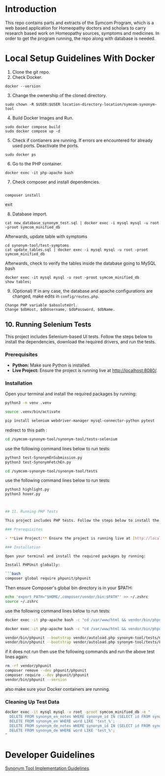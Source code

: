 # Introduction

This repo contains parts and extracts of the Symcom Program, which is a web based application for Homeopathy doctors and scholars to carry research based work on Homeopathy sources, symptoms and medicines.
In order to get the program running, the repo along with database is needed.

# Local Setup Guidelines With Docker

1. Clone the git repo.
2. Check Docker.

```
docker --version
```

3. Change the ownership of the cloned directory.

```
sudo chown -R $USER:$USER location-directory-location/symcom-synonym-tool
```

4. Build Docker Images and Run.

```
sudo docker compose build
sudo docker compose up -d
```

5. Check if contianers are running. If errors are encountered for already used ports. Deactivate the ports.

```
sudo docker ps
```

6. Go to the PHP container.

```
docker exec -it php-apache bash
```

7. Check composer and install dependencies.

```

composer install

```

exit

8. Database import.

```
cat new_database_synonym_test.sql | docker exec -i mysql mysql -u root -proot symcom_minified_db

```

Afterwards, update table with symptoms

```
cd synonym-tool/test-symptoms
cat update_tables.sql | docker exec -i mysql mysql -u root -proot symcom_minified_db
```

Afterwards, check to verify the tables inside the database going to MySQL bash

```
docker exec -it mysql mysql -u root -proot symcom_minified_db
show tables;
```

9. (Optional) If in any case, the database and apache configurations are changed, make edits in `config/routes.php`.

```
Change PHP variable $absoluteUrl.
Change $dbHost, $dbUsername, $dbPassword, $dbName.
```

## 10. Running Selenium Tests

This project includes Selenium-based UI tests. Follow the steps below to install the dependencies, download the required drivers, and run the tests.

### Prerequisites

- **Python:** Make sure Python is installed.
- **Live Project:** Ensure the project is running live at [http://localhost:8080/](http://localhost:8080/).

### Installation

Open your terminal and install the required packages by running:

```bash
python3 -m venv .venv
```

```bash
source .venv/bin/activate
```

```bash
pip install selenium webdriver-manager mysql-connector-python pytest
```

redirect to this path :

```bash
cd /symcom-synonym-tool/synonym-tool/tests-selenium
```

use the following command lines below to run tests:

```bash
python3 test-SynonymEnSubmission.py
python3 test-SynonymFetchEn.py
```

```bash
cd /symcom-synonym-tool/synonym-tool/tests
```

use the following command lines below to run tests:

```bash
python3 highlight.py
python3 hover.py



## 11. Running PHP Tests

This project includes PHP tests. Follow the steps below to install the dependencies, download the required drivers, and run the tests.

### Prerequisites

- **Live Project:** Ensure the project is running live at [http://localhost:8080/](http://localhost:8080/).

### Installation

Open your terminal and install the required packages by running:

Install PHPUnit globally:

```bash
composer global require phpunit/phpunit
```

Then ensure Composer's global bin directory is in your $PATH:

```bash
echo 'export PATH="$HOME/.composer/vendor/bin:$PATH"' >> ~/.zshrc
source ~/.zshrc
```

use the following command lines below to run tests:

```bash
docker exec -it php-apache bash -c "cd /var/www/html && vendor/bin/phpunit --bootstrap vendor/autoload.php --testdox synonym-tool/tests/ManualEntryTest.php"

docker exec -it php-apache bash -c "cd /var/www/html && vendor/bin/phpunit --bootstrap vendor/autoload.php --testdox synonym-tool/tests/NoteFunctionalityTest.php"

vendor/bin/phpunit --bootstrap vendor/autoload.php synonym-tool/tests/ChatGPT2.php
vendor/bin/phpunit --bootstrap vendor/autoload.php synonym-tool/tests/FetchWordInfoTest.php
```

if it does not run then use the following commands and run the above test lines again:

```bash
rm -rf vendor/phpunit
composer remove --dev phpunit/phpunit
composer require --dev phpunit/phpunit
vendor/bin/phpunit --version
```

also make sure your Docker containers are running.

### Cleaning Up Test Data

```bash
docker exec -it mysql mysql -u root -proot symcom_minified_db -e "
  DELETE FROM synonym_en_notes WHERE synonym_id IN (SELECT id FROM synonym_en WHERE word LIKE 'test_%');
  DELETE FROM synonym_en WHERE word LIKE 'test_%';
  DELETE FROM synonym_de_notes WHERE synonym_id IN (SELECT id FROM synonym_de WHERE word LIKE 'test_%');
  DELETE FROM synonym_de WHERE word LIKE 'test_%';
"
```

# Developer Guidelines

[Synonym Tool Implementation Guidelines](developer-guidelines.md)

